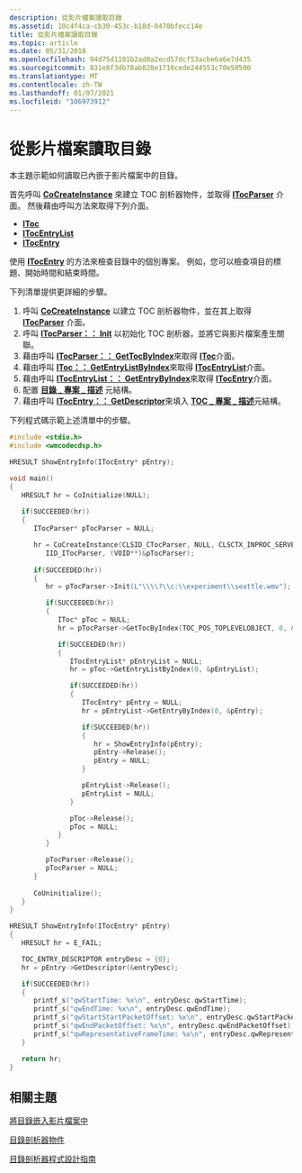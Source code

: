 ```yaml
---
description: 從影片檔案讀取目錄
ms.assetid: 10c4f4ca-cb30-453c-b18d-0470bfecc14e
title: 從影片檔案讀取目錄
ms.topic: article
ms.date: 05/31/2018
ms.openlocfilehash: 94d75d1101b2ad0a2ecd57dcf53acbe6a6e7d435
ms.sourcegitcommit: 831e8f3db78ab820e1710cede244553c70e50500
ms.translationtype: MT
ms.contentlocale: zh-TW
ms.lasthandoff: 01/07/2021
ms.locfileid: "106973912"
---
```

# <a name="reading-a-table-of-contents-from-a-video-file"></a>從影片檔案讀取目錄

本主題示範如何讀取已內嵌于影片檔案中的目錄。

首先呼叫 [**CoCreateInstance**](/windows/win32/api/combaseapi/nf-combaseapi-cocreateinstance) 來建立 TOC 剖析器物件，並取得 [**ITocParser**](/windows/desktop/api/wmcodecdsp/nn-wmcodecdsp-itocparser) 介面。 然後藉由呼叫方法來取得下列介面。

-   [**IToc**](/windows/desktop/api/wmcodecdsp/nn-wmcodecdsp-itoc)
-   [**ITocEntryList**](/windows/desktop/api/wmcodecdsp/nn-wmcodecdsp-itocentrylist)
-   [**ITocEntry**](/windows/desktop/api/wmcodecdsp/nn-wmcodecdsp-itocentry)

使用 [**ITocEntry**](/windows/desktop/api/wmcodecdsp/nn-wmcodecdsp-itocentry) 的方法來檢查目錄中的個別專案。 例如，您可以檢查項目的標題、開始時間和結束時間。

下列清單提供更詳細的步驟。

1.  呼叫 [**CoCreateInstance**](/windows/win32/api/combaseapi/nf-combaseapi-cocreateinstance) 以建立 TOC 剖析器物件，並在其上取得 [**ITocParser**](/windows/desktop/api/wmcodecdsp/nn-wmcodecdsp-itocparser) 介面。
2.  呼叫 [**ITocParser：： Init**](/windows/desktop/api/wmcodecdsp/nf-wmcodecdsp-itocparser-init) 以初始化 TOC 剖析器，並將它與影片檔案產生關聯。
3.  藉由呼叫 [**ITocParser：： GetTocByIndex**](/windows/desktop/api/wmcodecdsp/nf-wmcodecdsp-itocparser-gettocbyindex)來取得 [**IToc**](/windows/desktop/api/wmcodecdsp/nn-wmcodecdsp-itoc)介面。
4.  藉由呼叫 [**IToc：： GetEntryListByIndex**](/windows/desktop/api/wmcodecdsp/nf-wmcodecdsp-itoc-getentrylistbyindex)來取得 [**ITocEntryList**](/windows/desktop/api/wmcodecdsp/nn-wmcodecdsp-itocentrylist)介面。
5.  藉由呼叫 [**ITocEntryList：： GetEntryByIndex**](/windows/desktop/api/wmcodecdsp/nf-wmcodecdsp-itocentrylist-getentrybyindex)來取得 [**ITocEntry**](/windows/desktop/api/wmcodecdsp/nn-wmcodecdsp-itocentry)介面。
6.  配置 [**目錄 \_ 專案 \_ 描述**](/windows/desktop/api/wmcodecdsp/ns-wmcodecdsp-toc_entry_descriptor) 元結構。
7.  藉由呼叫 [**ITocEntry：： GetDescriptor**](/windows/desktop/api/wmcodecdsp/nf-wmcodecdsp-itocentry-getdescriptor)來填入 [**TOC \_ 專案 \_ 描述**](/windows/desktop/api/wmcodecdsp/ns-wmcodecdsp-toc_entry_descriptor)元結構。

下列程式碼示範上述清單中的步驟。


```C++
#include <stdio.h>
#include <wmcodecdsp.h>

HRESULT ShowEntryInfo(ITocEntry* pEntry);

void main()
{
   HRESULT hr = CoInitialize(NULL);
   
   if(SUCCEEDED(hr))
   {    
      ITocParser* pTocParser = NULL;

      hr = CoCreateInstance(CLSID_CTocParser, NULL, CLSCTX_INPROC_SERVER, 
         IID_ITocParser, (VOID**)&pTocParser);  
      
      if(SUCCEEDED(hr))
      {  
         hr = pTocParser->Init(L"\\\\?\\c:\\experiment\\seattle.wmv");

         if(SUCCEEDED(hr))
         {
            IToc* pToc = NULL;
            hr = pTocParser->GetTocByIndex(TOC_POS_TOPLEVELOBJECT, 0, &pToc);

            if(SUCCEEDED(hr))
            {
               ITocEntryList* pEntryList = NULL;
               hr = pToc->GetEntryListByIndex(0, &pEntryList);

               if(SUCCEEDED(hr))
               {
                  ITocEntry* pEntry = NULL;
                  hr = pEntryList->GetEntryByIndex(0, &pEntry);

                  if(SUCCEEDED(hr))
                  {
                     hr = ShowEntryInfo(pEntry);
                     pEntry->Release();
                     pEntry = NULL;
                  }

                  pEntryList->Release();
                  pEntryList = NULL;
               }

               pToc->Release();
               pToc = NULL;
            }
         }

         pTocParser->Release();
         pTocParser = NULL;  
      }
                   
      CoUninitialize();
   }
}

HRESULT ShowEntryInfo(ITocEntry* pEntry)
{
   HRESULT hr = E_FAIL;

   TOC_ENTRY_DESCRIPTOR entryDesc = {0};
   hr = pEntry->GetDescriptor(&entryDesc);

   if(SUCCEEDED(hr))
   {
      printf_s("qwStartTime: %x\n", entryDesc.qwStartTime);
      printf_s("qwEndTime: %x\n", entryDesc.qwEndTime);
      printf_s("qwStartStartPacketOffset: %x\n", entryDesc.qwStartPacketOffset);
      printf_s("qwEndPacketOffset: %x\n", entryDesc.qwEndPacketOffset);
      printf_s("qwRepresentativeFrameTime: %x\n", entryDesc.qwRepresentativeFrameTime);
   }

   return hr;
}
```



## <a name="related-topics"></a>相關主題

<dl> <dt>

[將目錄嵌入影片檔案中](embedding-a-table-of-contents-in-a-video-file.md)
</dt> <dt>

[目錄剖析器物件](toc-parser-objects.md)
</dt> <dt>

[目錄剖析器程式設計指南](toc-parser-programming-guide.md)
</dt> </dl>

 

 
